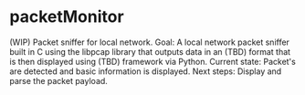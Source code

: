 # packetMonitor
(WIP) Packet sniffer for local network.
Goal: A local network packet sniffer built in C using the libpcap library that outputs data in an (TBD) format that is then displayed using (TBD) framework via Python.
Current state: Packet's are detected and basic information is displayed. 
Next steps: Display and parse the packet payload.
